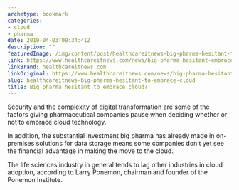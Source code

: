 ```yaml
---
archetype: bookmark
categories:
- cloud
- pharma
date: 2019-04-03T09:34:41Z
description: ""
featuredImage: /img/content/post/healthcareitnews-big-pharma-hesitant-to-embrace-cloud.jpg
link: https://www.healthcareitnews.com/news/big-pharma-hesitant-embrace-cloud
linkBrand: healthcareitnews.com
linkOriginal: https://www.healthcareitnews.com/news/big-pharma-hesitant-embrace-cloud
slug: healthcareitnews-big-pharma-hesitant-to-embrace-cloud
title: Big pharma hesitant to embrace cloud?
---
```

Security and the complexity of digital transformation are some of the factors giving pharmaceutical companies pause when deciding whether or not to embrace cloud technology.

In addition, the substantial investment big pharma has already made in on-premises solutions for data storage means some companies don’t yet see the financial advantage in making the move to the cloud.

The life sciences industry in general tends to lag other industries in cloud adoption, according to Larry Ponemon, chairman and founder of the Ponemon Institute.

